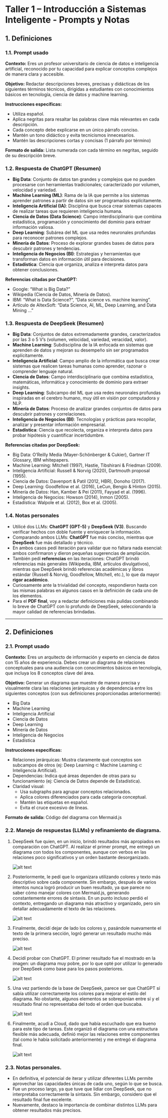 # Taller 1 – Introducción a Sistemas Inteligente - Prompts y Notas

## 1. Definiciones
### 1.1. Prompt usado
**Contexto:** Eres un profesor universitario de ciencia de datos e inteligencia artificial, reconocido por tu capacidad para explicar conceptos complejos de manera clara y accesible.

**Objetivo:** Redactar descripciones breves, precisas y didácticas de los siguientes términos técnicos, dirigidas a estudiantes con conocimientos básicos en tecnología, ciencia de datos y machine learning.

**Instrucciones específicas:**
-	Utiliza español.
-	Aplica negritas para resaltar las palabras clave más relevantes en cada descripción.
-	Cada concepto debe explicarse en un único párrafo conciso.
-	Mantén un tono didáctico y evita tecnicismos innecesarios.
-	Mantén las descripciones cortas y concisas (1 párrafo por término)

**Formato de salida:**
Lista numerada con cada término en negritas, seguido de su descripción breve.


### 1.2. Respuesta de ChatGPT (Resumen)

- **Big Data**: Conjunto de datos tan grandes y complejos que no pueden procesarse con herramientas tradicionales; caracterizado por volumen, velocidad y variedad.  
- **Machine Learning (ML)**: Rama de la IA que permite a los sistemas aprender patrones a partir de datos sin ser programados explícitamente.  
- **Inteligencia Artificial (IA)**: Disciplina que busca crear sistemas capaces de realizar tareas que requieren inteligencia humana.  
- **Ciencia de Datos (Data Science)**: Campo interdisciplinario que combina estadística, programación y conocimiento del dominio para extraer información valiosa.  
- **Deep Learning**: Subárea del ML que usa redes neuronales profundas para reconocer patrones complejos.  
- **Minería de Datos**: Proceso de explorar grandes bases de datos para descubrir patrones y tendencias.  
- **Inteligencia de Negocios (BI)**: Estrategias y herramientas que transforman datos en información útil para decisiones.  
- **Estadística**: Ciencia que organiza, analiza e interpreta datos para obtener conclusiones.  

**Referencias citadas por ChatGPT:**  
- Google: “What is Big Data?”  
- Wikipedia (Ciencia de Datos, Minería de Datos).  
- IBM: “What is Data Science?”, “Data science vs. machine learning”.  
- Artículo de AltexSoft: “Data Science, AI, ML, Deep Learning, and Data Mining …”  

### 1.3. Respuesta de DeepSeek (Resumen)
- **Big Data**: Conjuntos de datos extremadamente grandes, caracterizados por las 3 o 5 V’s (volumen, velocidad, variedad, veracidad, valor).  
- **Machine Learning**: Subdisciplina de la IA enfocada en sistemas que aprenden de datos y mejoran su desempeño sin ser programados explícitamente.  
- **Inteligencia Artificial**: Campo amplio de la informática que busca crear sistemas que realicen tareas humanas como aprender, razonar o comprender lenguaje natural.  
- **Ciencia de Datos**: Campo interdisciplinario que combina estadística, matemáticas, informática y conocimiento de dominio para extraer insights.  
- **Deep Learning**: Subcampo del ML que usa redes neuronales profundas inspiradas en el cerebro humano, muy útil en visión por computadora y NLP.  
- **Minería de Datos**: Proceso de analizar grandes conjuntos de datos para descubrir patrones y correlaciones.  
- **Inteligencia de Negocios (BI)**: Tecnologías y prácticas para recopilar, analizar y presentar información empresarial.  
- **Estadística**: Ciencia que recolecta, organiza e interpreta datos para probar hipótesis y cuantificar incertidumbre.

**Referencias citadas por DeepSeek:**  
- Big Data: O’Reilly Media (Mayer-Schönberger & Cukier), Gartner IT Glossary, IBM whitepapers.  
- Machine Learning: Mitchell (1997), Hastie, Tibshirani & Friedman (2009).  
- Inteligencia Artificial: Russell & Norvig (2020), Dartmouth proposal (1955).  
- Ciencia de Datos: Davenport & Patil (2012, HBR), Donoho (2017).  
- Deep Learning: Goodfellow et al. (2016), LeCun, Bengio & Hinton (2015).  
- Minería de Datos: Han, Kamber & Pei (2011), Fayyad et al. (1996).  
- Inteligencia de Negocios: Howson (2014), Inmon (2005).  
- Estadística: Walpole et al. (2012), Box et al. (2005).  

### 1.4. Notas personales  
- Utilicé dos LLMs: **ChatGPT (GPT-5)** y **DeepSeek (V3)**. Buscando verificar hechos con doble fuente y enriquecer la información.
- Comparando ambos LLMs: **ChatGPT** fue más conciso, mientras que **DeepSeek** fue más detallado y técnico.  
- En ambos casos pedí iteración para validar que no faltara nada esencial: ambos confirmaron y dieron pequeñas sugerencias de ampliación.  
- También pedí **referencias** en las iteraciones: ChatGPT brindó referencias más generales (Wikipedia, IBM, artículos divulgativos), mientras que DeepSeek brindó referencias académicas y libros estándar (Russell & Norvig, Goodfellow, Mitchell, etc.), lo que da mayor **rigor académico**.
- Curiosamente ante la trivialidad del concepto, respondieron hasta con las mismas palabras en algunos casos en la definición de cada uno de los elementos.
- Para el **PDF final**, voy a redactar definiciones más pulidas combinando lo breve de ChatGPT con lo profundo de DeepSeek, seleccionando la mayor calidad de referencias brindadas.

---

## 2. Definiciones
### 2.1. Prompt usado
**Contexto:** Eres un arquitecto de información y experto en ciencia de datos con 15 años de experiencia. Debes crear un diagrama de relaciones conceptuales para una audiencia con conocimientos básicos en tecnología, que incluya los 8 conceptos clave del área.

**Objetivo:** Generar un diagrama que muestre de manera precisa y visualmente clara las relaciones jerárquicas y de dependencia entre los siguientes conceptos (con sus definiciones proporcionadas anteriormente):
- Big Data
- Machine Learning
- Inteligencia Artificial
- Ciencia de Datos
- Deep Learning
- Minería de Datos
- Inteligencia de Negocios
- Estadística

**Instrucciones específicas:**
- Relaciones jerárquicas: Mustra claramente qué conceptos son subcampos de otros (ej: Deep Learning ⊂ Machine Learning ⊂ Inteligencia Artificial).
- Dependencias: Indica qué áreas dependen de otras para su funcionamiento (ej: Ciencia de Datos depende de Estadística).
- Claridad visual:
    - Usa subgraphs para agrupar conceptos relacionados.
    - Aplica colores diferenciados para cada categoría conceptual.
    - Mantén las etiquetas en español.
    - Evita el cruce excesivo de líneas.

**Formato de salida:**
Código del diagrama con Mermaid.js


### 2.2. Manejo de respuestas (LLMs) y refinamiento de diagrama.
1. DeepSeek fue quien, en un inicio, brindó resultados más apropiados en comparación con ChatGPT. Al realizar el primer prompt, me entregó un diagrama con todos los componentes, aunque con verbos en las relaciones poco significativos y un orden bastante desorganizado.

    ![alt text](image.png)

2. Posteriormente, le pedí que lo organizara utilizando colores y texto más descriptivo sobre cada componente. Sin embargo, después de varios intentos nunca logró producir un buen resultado, ya que parece no saber cómo manejar colores con Mermaid.js, generando constantemente errores de sintaxis. En un punto incluso perdió el contexto, entregando un diagrama más atractivo y organizado, pero sin detallar adecuadamente el texto de las relaciones.

    ![alt text](_assets/image-1.png)

3. Finalmente, decidí dejar de lado los colores y, pasándole nuevamente el texto de la primera sección, logró generar un resultado mucho más preciso.

    ![alt text](_assets/image-2.png)

4. Decidí probar con ChatGPT. El primer resultado fue el mostrado en la imagen: un diagrama muy pobre, por lo que opté por utilizar lo generado por DeepSeek como base para los pasos posteriores.

    ![alt text](_assets/image-3.png)

5. Una vez partiendo de la base de DeepSeek, parece ser que ChatGPT sí sabía utilizar correctamente los colores para mejorar el estilo del diagrama. No obstante, algunos elementos se sobreponían entre sí y el resultado final no representaba del todo el orden que buscaba.

    ![alt text](_assets/image-4.png)

6. Finalmente, acudí a Cloud, dado que había escuchado que era bueno para este tipo de tareas. Este organizó el diagrama con una estructura flexible más adecuada, definió mejor las relaciones entre componentes (tal como le había solicitado anteriormente) y me entregó el diagrama final.

    ![alt text](_assets/image-5.png)

### 2.3. Notas personales.
- En definitiva, el potencial de iterar y utilizar diferentes LLMs permite aprovechar las capacidades únicas de cada uno, según lo que se busca.
- Fue un proceso largo, ya que tuve que lidiar con DeepSeek, que no interpretaba correctamente la sintaxis. Sin embargo, considero que el resultado final fue excelente.
- Nuevamente, destaco la importancia de combinar distintos LLMs para obtener resultados más precisos.